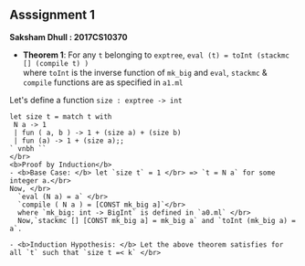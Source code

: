 ## Asssignment 1

<b>Saksham Dhull : 2017CS10370</b></br>
- <b>Theorem 1</b>: For any `t` belonging to `exptree`, `eval (t) = toInt (stackmc [] (compile t) )` </br> where `toInt` is the inverse function of `mk_big` and `eval`, `stackmc`  & `compile` functions are as specified in `a1.ml`</br>

Let's define a function `size : exptree -> int`</br>
```
let size t = match t with
 N a -> 1
 | fun ( a, b ) -> 1 + (size a) + (size b)
 | fun (a) -> 1 + (size a);;
` vnbh ``
</br>
<b>Proof by Induction</b>
- <b>Base Case: </b> let `size t` = 1 </br> => `t = N a` for some integer a.</br>
Now, </br>
  `eval (N a) = a` </br>
  `compile ( N a ) = [CONST mk_big a]`</br>
  where `mk_big: int -> BigInt` is defined in `a0.ml` </br>
  Now,`stackmc [] [CONST mk_big a] = mk_big a` and `toInt (mk_big a) = a`.

- <b>Induction Hypothesis: </b> Let the above theorem satisfies for all `t` such that `size t =< k` </br>
